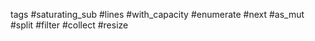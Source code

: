 


tags #saturating_sub #lines #with_capacity #enumerate #next #as_mut #split #filter #collect #resize
